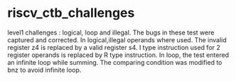 # riscv_ctb_challenges

level1 challenges : logical, loop and illegal. The bugs in these test were captured and corrected.
In logical,illegal operands where used. The invalid register z4 is replaced by a valid register s4. I type instruction used for 2 register operands is replaced by R type instruction.
In loop, the test entered an infinite loop while summing. The comparing condition was modified to bnz to avoid infinite loop.